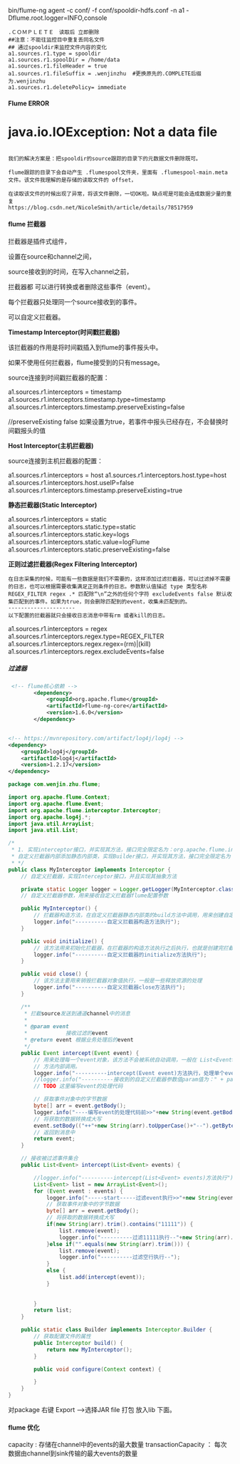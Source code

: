  bin/flume-ng agent -c conf/ -f conf/spooldir-hdfs.conf -n a1 -Dflume.root.logger=INFO,console



```doc
.ＣＯＭＰＬＥＴＥ　读取后 立即删除
##注意：不能往监控目中重复丢同名文件
## 通过spooldir来监控文件内容的变化
a1.sources.r1.type = spooldir
a1.sources.r1.spoolDir = /home/data
a1.sources.r1.fileHeader = true
a1.sources.r1.fileSuffix = .wenjinzhu  #更换原先的.COMPLETE后缀为.wenjinzhu
a1.sources.r1.deletePolicy= immediate
```





#### Flume ERROR

# java.io.IOException: Not a data file

```doc

我们的解决方案是：把spooldir的source跟踪的目录下的元数据文件删除既可。

flume跟踪的目录下会自动产生 .flumespool文件夹，里面有 .flumespool-main.meta 文件。该文件我理解的是存储的读取文件的 offset，

在读取该文件的时候出现了异常，将该文件删除，一切OK啦。缺点呢是可能会造成数据少量的重复
https://blog.csdn.net/NicoleSmith/article/details/78517959
```







#### flume 拦截器

拦截器是插件式组件，

设置在source和channel之间，

source接收到的时间，在写入channel之前，

拦截器都 可以进行转换或者删除这些事件（event）。

每个拦截器只处理同一个source接收到的事件。

可以自定义拦截器。

**Timestamp Interceptor(时间戳拦截器)**

该拦截器的作用是将时间戳插入到flume的事件报头中。



如果不使用任何拦截器，flume接受到的只有message。

source连接到时间戳拦截器的配置：

a1.sources.r1.interceptors = timestamp 
a1.sources.r1.interceptors.timestamp.type=timestamp 
a1.sources.r1.interceptors.timestamp.preserveExisting=false

//preserveExisting false 如果设置为true，若事件中报头已经存在，不会替换时间戳报头的值





**Host Interceptor(主机拦截器)**

source连接到主机拦截器的配置：

a1.sources.r1.interceptors = host 
a1.sources.r1.interceptors.host.type=host 
a1.sources.r1.interceptors.host.useIP=false 
a1.sources.r1.interceptors.timestamp.preserveExisting=true



**静态拦截器(Static Interceptor)**

a1.sources.r1.interceptors = static 
a1.sources.r1.interceptors.static.type=static 
a1.sources.r1.interceptors.static.key=logs 
a1.sources.r1.interceptors.static.value=logFlume 
a1.sources.r1.interceptors.static.preserveExisting=false



**正则过滤拦截器(Regex Filtering Interceptor)**

```doc
在日志采集的时候，可能有一些数据是我们不需要的，这样添加过滤拦截器，可以过滤掉不需要的日志，也可以根据需要收集满足正则条件的日志。参数默认值描述 type 类型名称REGEX_FILTER regex .* 匹配除“\n”之外的任何个字符 excludeEvents false 默认收集匹配到的事件。如果为true，则会删除匹配到的event，收集未匹配到的。
--------------------- 
以下配置的拦截器就只会接收日志消息中带有rm 或者kill的日志。
```



a1.sources.r1.interceptors = regex 
a1.sources.r1.interceptors.regex.type=REGEX_FILTER 
a1.sources.r1.interceptors.regex.regex=(rm)|(kill) 
a1.sources.r1.interceptors.regex.excludeEvents=false



##### 过滤器

```xml
 <!-- flume核心依赖 -->
        <dependency>
            <groupId>org.apache.flume</groupId>
            <artifactId>flume-ng-core</artifactId>
            <version>1.6.0</version>
        </dependency>


<!-- https://mvnrepository.com/artifact/log4j/log4j -->
<dependency>
    <groupId>log4j</groupId>
    <artifactId>log4j</artifactId>
    <version>1.2.17</version>
</dependency>

```



```java
package com.wenjin.zhu.flume;

import org.apache.flume.Context;
import org.apache.flume.Event;
import org.apache.flume.interceptor.Interceptor;
import org.apache.log4j.*;
import java.util.ArrayList;
import java.util.List;

/*
 * 1. 实现interceptor接口，并实现其方法，接口完全限定名为：org.apache.flume.interceptor.Interceptor; 
 * 自定义拦截器内部添加静态内部类，实现Builder接口，并实现其方法，接口完全限定名为：Interceptor.Builder
 * */
public class MyInterceptor implements Interceptor {
	// 自定义拦截器，实现Interceptor接口，并且实现其抽象方法

	private static Logger logger = Logger.getLogger(MyInterceptor.class);
	// 自定义拦截器参数，用来接收自定义拦截器flume配置参数

	public MyInterceptor() {
		// 拦截器构造方法，在自定义拦截器静态内部类的build方法中调用，用来创建自定义拦截器对象。
		logger.info("----------自定义拦截器构造方法执行");
	}

	public void initialize() {
		// 该方法用来初始化拦截器，在拦截器的构造方法执行之后执行，也就是创建完拦截器对象之后执行
		logger.info("----------自定义拦截器的initialize方法执行");
	}

	public void close() {
		// 该方法主要用来销毁拦截器对象值执行，一般是一些释放资源的处理
		logger.info("----------自定义拦截器close方法执行");
	}

	/**
	 * 拦截source发送到通道channel中的消息
	 *
	 * @param event
	 *            接收过滤的event
	 * @return event 根据业务处理后的event
	 */
	public Event intercept(Event event) {
		// 用来处理每一个event对象，该方法不会被系统自动调用，一般在 List<Event> intercept(List<Event> events)
		// 方法内部调用。
		logger.info("----------intercept(Event event)方法执行，处理单个event");
		//logger.info("----------接收到的自定义拦截器参数值param值为：" + param);
		// TODO 这里编写event的处理代码

		// 获取事件对象中的字节数据
		byte[] arr = event.getBody();
		logger.info("----编写event的处理代码前>>"+new String(event.getBody()).toString());
		// 将获取的数据转换成大写
		event.setBody(("++"+new String(arr).toUpperCase()+"--").getBytes());
		// 返回到消息中
		return event;
	}

	// 接收被过滤事件集合
	public List<Event> intercept(List<Event> events) {

		//logger.info("----------intercept(List<Event> events)方法执行");
		List<Event> list = new ArrayList<Event>();
		for (Event event : events) {
			logger.info("-----start-----过滤event执行>>"+new String(event.getBody()).toString());
			// 获取事件对象中的字节数据
			byte[] arr = event.getBody();
			// 将获取的数据转换成大写
			if(new String(arr).trim().contains("11111")) {
				list.remove(event);
				logger.info("----------过滤11111执行--"+new String(arr).trim());
			}else if("".equals(new String(arr).trim())) {
				list.remove(event);
				logger.info("----------过滤空行执行--");
			}
			else {
				list.add(intercept(event));
			}
			
			
		}
		return list;
	}

	public static class Builder implements Interceptor.Builder {
		// 获取配置文件的属性
		public Interceptor build() {
			return new MyInterceptor();
		}

		public void configure(Context context) {

		}
	}
}

```



对package 右键 Export   -->选择JAR file   打包 放入lib 下面。







#### flume 优化

 capacity  :   存储在channel中的events的最大数量
 transactionCapacity ： 每次数据由channel到sink传输的最大events的数量





